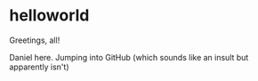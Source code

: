 # helloworld

Greetings, all!

Daniel here. Jumping into GitHub (which sounds like an insult but apparently isn't)
